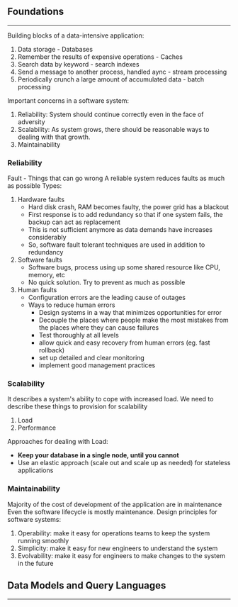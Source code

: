 ## Foundations
---
Building blocks of a data-intensive application:
1. Data storage - Databases
2. Remember the results of expensive operations - Caches
3. Search data by keyword - search indexes
4. Send a message to another process, handled aync  - stream processing
5. Periodically crunch a large amount of accumulated data - batch processing

Important concerns in a software system:
1. Reliability: System should continue correctly even in the face of adversity
2. Scalability: As system grows, there should be reasonable ways to dealing with that growth.
3. Maintainability


### Reliability
Fault - Things that can go wrong
A reliable system reduces faults as much as possible
Types:
1. Hardware faults
	- Hard disk crash, RAM becomes faulty, the power grid has a blackout
	- First response is to add redundancy so that if one system fails, the backup can act as replacement
	- This is not sufficient anymore as data demands have increases considerably
	- So, software fault tolerant techniques are used in addition to redundancy
2. Software faults
	- Software bugs, process using up some shared resource like CPU, memory, etc
	- No quick solution. Try to prevent as much as possible 
3. Human faults
	- Configuration errors are the leading cause of outages
	- Ways to reduce human errors
		- Design systems in a way that minimizes opportunities for error
		- Decouple the places where people make the most mistakes from the places where they can cause failures
		- Test thoroughly at all levels
		- allow quick and easy recovery from human errors (eg. fast rollback)
		- set up detailed and clear monitoring
		- implement good management practices

### Scalability
It describes a system's ability to cope with increased load.
We need to describe these things to provision for scalability
1. Load
2. Performance

Approaches for dealing with Load:
- **Keep your database in a single node, until you cannot**
- Use an elastic approach (scale out and scale up as needed) for stateless applications

### Maintainability
Majority of the cost of development of the application are in maintenance
Even the software lifecycle is mostly maintenance.
Design principles for software systems:
1. Operability: make it easy for operations teams to keep the system running smoothly
2. Simplicity: make it easy for new engineers to understand the system
3. Evolvability: make it easy for engineers to make changes to the system in the future


## Data Models and Query Languages
---
